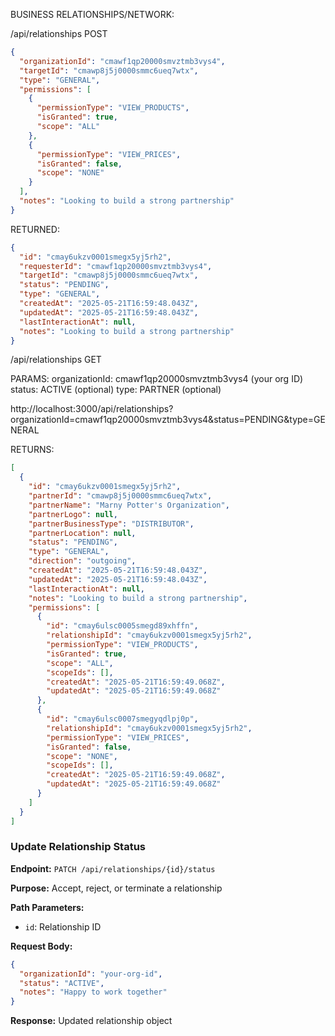 BUSINESS RELATIONSHIPS/NETWORK:

/api/relationships POST

```json
{
  "organizationId": "cmawf1qp20000smvztmb3vys4",
  "targetId": "cmawp8j5j0000smmc6ueq7wtx",
  "type": "GENERAL",
  "permissions": [
    {
      "permissionType": "VIEW_PRODUCTS",
      "isGranted": true,
      "scope": "ALL"
    },
    {
      "permissionType": "VIEW_PRICES",
      "isGranted": false,
      "scope": "NONE"
    }
  ],
  "notes": "Looking to build a strong partnership"
}
```

RETURNED:

```json
{
  "id": "cmay6ukzv0001smegx5yj5rh2",
  "requesterId": "cmawf1qp20000smvztmb3vys4",
  "targetId": "cmawp8j5j0000smmc6ueq7wtx",
  "status": "PENDING",
  "type": "GENERAL",
  "createdAt": "2025-05-21T16:59:48.043Z",
  "updatedAt": "2025-05-21T16:59:48.043Z",
  "lastInteractionAt": null,
  "notes": "Looking to build a strong partnership"
}
```

/api/relationships GET

PARAMS:
organizationId: cmawf1qp20000smvztmb3vys4 (your org ID)
status: ACTIVE (optional)
type: PARTNER (optional)

http://localhost:3000/api/relationships?organizationId=cmawf1qp20000smvztmb3vys4&status=PENDING&type=GENERAL

RETURNS:

```json
[
  {
    "id": "cmay6ukzv0001smegx5yj5rh2",
    "partnerId": "cmawp8j5j0000smmc6ueq7wtx",
    "partnerName": "Marny Potter's Organization",
    "partnerLogo": null,
    "partnerBusinessType": "DISTRIBUTOR",
    "partnerLocation": null,
    "status": "PENDING",
    "type": "GENERAL",
    "direction": "outgoing",
    "createdAt": "2025-05-21T16:59:48.043Z",
    "updatedAt": "2025-05-21T16:59:48.043Z",
    "lastInteractionAt": null,
    "notes": "Looking to build a strong partnership",
    "permissions": [
      {
        "id": "cmay6ulsc0005smegd89xhffn",
        "relationshipId": "cmay6ukzv0001smegx5yj5rh2",
        "permissionType": "VIEW_PRODUCTS",
        "isGranted": true,
        "scope": "ALL",
        "scopeIds": [],
        "createdAt": "2025-05-21T16:59:49.068Z",
        "updatedAt": "2025-05-21T16:59:49.068Z"
      },
      {
        "id": "cmay6ulsc0007smegyqdlpj0p",
        "relationshipId": "cmay6ukzv0001smegx5yj5rh2",
        "permissionType": "VIEW_PRICES",
        "isGranted": false,
        "scope": "NONE",
        "scopeIds": [],
        "createdAt": "2025-05-21T16:59:49.068Z",
        "updatedAt": "2025-05-21T16:59:49.068Z"
      }
    ]
  }
]
```

### Update Relationship Status

**Endpoint:** `PATCH /api/relationships/{id}/status`

<!-- /api/relationships/statuscmay6ukzv0001smegx5yj5rh2 -->

**Purpose:** Accept, reject, or terminate a relationship

**Path Parameters:**

- `id`: Relationship ID

**Request Body:**

```json
{
  "organizationId": "your-org-id",
  "status": "ACTIVE",
  "notes": "Happy to work together"
}
```

**Response:** Updated relationship object
